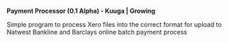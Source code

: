 **Payment Processor (0.1 Alpha) - Kuuga | Growing**

Simple program to process Xero files into the correct format for upload to 
Natwest Bankline and Barclays online batch payment process